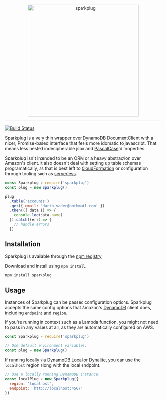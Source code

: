 <p align="center"><a style="display:block;text-align:center" href="https://github.com/harryhope/sparkplug"><img src="https://user-images.githubusercontent.com/2415156/35135437-5d3ccf46-fcab-11e7-91cc-4eec929aeb04.png" width="359" alt="sparkplug"/></a></p>

***

[![Build Status](https://travis-ci.org/harryhope/sparkplug.svg?branch=master)](https://travis-ci.org/harryhope/sparkplug)

Sparkplug is a very thin wrapper over DynamoDB DocumentClient with a nicer, Promise-based interface that feels more idomatic to javascript. That means less nested indecipherable json and [PascalCase](http://wiki.c2.com/?PascalCase)'d properties. 

Sparkplug isn't intended to be an ORM or a heavy abstraction over Amazon's client. It also doesn't deal with setting up table schemas programatically, as that is best left to [CloudFormation](https://aws.amazon.com/cloudformation/) or configuration through tooling such as [serverless](https://serverless.com).

```js
const Sparkplug = require('sparkplug')
const plug = new Sparkplug()

plug
  .table('accounts')
  .get({ email: 'darth.vader@hothmail.com' })
  .then(({ data }) => {
    console.log(data.name)
  }).catch((err) => {
    // handle errors
  })
```

## Installation
Sparkplug is available through the [npm registry](https://www.npmjs.com/)

Download and install using `npm install`.
```
npm install sparkplug
```

## Usage

Instances of Sparkplug can be passed configuration options. Sparkplug accepts the same config options that Amazon's [DynamoDB](https://docs.aws.amazon.com/AWSJavaScriptSDK/latest/AWS/DynamoDB.html) client does, including [`endpoint` and `region`](https://docs.aws.amazon.com/AWSJavaScriptSDK/latest/AWS/DynamoDB.html#endpoint-property).

If you're running in context such as a Lambda function, you might not need to pass in any values at all, as they are automatically configured on AWS.

```js
const Sparkplug = require('sparkplug')

// Use default environment variables.
const plug = new Sparkplug()
```

If running locally via [DynamoDB Local](https://docs.aws.amazon.com/amazondynamodb/latest/developerguide/DynamoDBLocal.html) or [Dynalite](https://github.com/mhart/dynalite), you can use the `localhost` region along with the local endpoint.

```js
// Use a locally running DynamoDB instance.
const localPlug = new Sparkplug({
  region: 'localhost',
  endpoint: 'http://localhost:4567'
})
```
